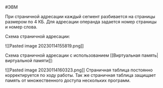 #ЭВМ 

При страничной адресации каждый сегмент разбивается на страницы размером по 4 КБ. Для адресации операнда задается номер страницы и номер слова. 

Схема страничной адресации:

![[Pasted image 20230114155819.png]]

Схема страничной адресации с использованием [[Виртуальная память|виртуальной памяти]]:

![[Pasted image 20230114160323.png]]
Страничная таблица постоянно корректируется по ходу работы. Так же страничная таблица защищает память от множественного доступа нескольких программ.